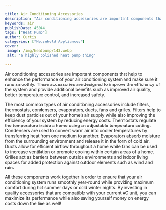 ```yaml
---

title: Air Conditioning Accessories
description: "Air conditioning accessories are important components that help to enhance the performance of your air conditioning system and mak...you wont regret reading on"
keywords: air
publishDate: 45044
tags: ["Heat Pump"]
author: Curtis
categories: ["Household Appliances"]
cover: 
 image: /img/heatpump/143.webp
 alt: 'a highly polished heat pump thing'

---
```


Air conditioning accessories are important components that help to enhance the performance of your air conditioning system and make sure it runs smoothly. These accessories are designed to improve the efficiency of the system and provide additional benefits such as improved air quality, better temperature control, and increased safety.

The most common types of air conditioning accessories include filters, thermostats, condensers, evaporators, ducts, fans and grilles. Filters help to keep dust particles out of your home’s air supply while also improving the efficiency of your system by reducing energy costs. Thermostats regulate the temperature inside a home using an adjustable temperature setting. Condensers are used to convert warm air into cooler temperatures by transferring heat from one medium to another. Evaporators absorb moisture from the surrounding environment and release it in the form of cold air. Ducts allow for efficient airflow throughout a home while fans can be used to increase ventilation or promote cooling within certain areas of a home. Grilles act as barriers between outside environments and indoor living spaces for added protection against outdoor elements such as wind and rain.

All these components work together in order to ensure that your air conditioning system runs smoothly year-round while providing maximum comfort during hot summer days or cold winter nights. By investing in quality accessories that are compatible with your current AC unit, you can maximize its performance while also saving yourself money on energy costs down the line as well!
